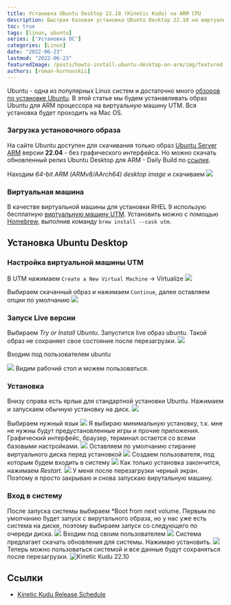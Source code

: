 ```yaml
---
title: Установка Ubuntu Desktop 22.10 (Kinetic Kudu) на ARM CPU
description: Быстрая базовая установка Ubuntu Desktop 22.10 на виртуальную машину UTM с процессором ARM M1
toc: true
tags: [linux, ubuntu]
series: ['Установка ОС']
categories: [Linux]
date: "2022-06-23"
lastmod: "2022-06-23"
featuredImage: /posts/howto-install-ubuntu-desktop-on-arm/img/featured.jpg
authors: [roman-kurnovskii]
---
```


Ubuntu - одна из популярных Linux систем и достаточно много [обзоров по установке Ubuntu](https://mac.getutm.app/gallery/ubuntu-20-04). В этой статье мы будем устанавливать образ Ubuntu для ARM процессора на виртуальную машину UTM. Вся установка будет проходить на Mac OS.

### Загрузка установочного образа

На сайте Ubuntu доступен для скачивания только образ [Ubuntu Server ARM](https://ubuntu.com/download/server/arm) версии **22.04** - без графического интерфейса. Но можно скачать обновленный релиз Ubuntu Desktop для ARM - Daily Build по [ссылке](https://cdimage.ubuntu.com/daily-live/current/).

Находим *64-bit ARM (ARMv8/AArch64) desktop image* и скачиваем
![](img/01-ubuntu-kinetic.png)

### Виртуальная машина

В качестве виртуальной машины для установки RHEL 9 использую бесплатную [виртуальную машину UTM](https://mac.getutm.app/). Установить можно с помощью [Homebrew](https://romankurnovskii.com/posts/mac-setup-development/#homebrew), выполнив команду `brew install --cask utm`.

## Установка Ubuntu Desktop

### Настройка виртуальной машины UTM
В UTM нажимаем `Create a New Virtual Machine` -> Virtualize
![](img/02.png)

Выбираем скачанный образ и нажимаем `Continue`, далее оставляем опции по умолчанию
![](img/03.png)

### Запуск Live версии
Выбираем *Try or Install Ubuntu*. Запустится live образ ubuntu. Такой образ не сохраняет свое состояние после перезагрузки.
![](img/04.png)

Входим под пользователем ubuntu

![](img/05.png)
Видим рабочий стол и можем пользоваться.

### Установка
Внизу справа есть ярлык для стандартной установки Ubuntu. Нажимаем и запускаем обычную установку на диск.
![](img/06.png)

Выбираем нужный язык
![](img/07.png)
Я выбираю минимальную установку, т.к. мне не нужны будут предустановленные игры и прочие приложения. Графический интерфейс, браузер, терминал остается со всеми базовыми настройками.
![](img/08.png)
Оставляем по умолчанию стирание виртуального диска перед установкой
![](img/09.png)
Создаем пользователя, под которым будем входить в систему
![](img/10.png)
Как только установка закончится, нажимаем *Restart*. 
![](img/11.png)
У меня после перезагрузки черный экран. Поэтому я просто закрываю и снова запускаю вирутальную машину.

### Вход в систему
После запуска системы выбираем *Boot from next volume. Первым по умолчанию будет запуск с вирутального образа, но у нас уже есть система на диске, поэтому выбираем запуск со следующего по очереди диска.
![](img/12.png)
Входим под своим пользователем
![](img/13.png)
Система предлагает скачать обновления для системы. Нажимаю установить.
![](img/14.png)
Теперь можно пользоваться системой и все данные будут сохраняться после перезагрузки.
![Kinetic Kudu 22.10](img/15.png)

## Ссылки

- [Kinetic Kudu Release Schedule](https://discourse.ubuntu.com/t/kinetic-kudu-release-schedule/27263)
